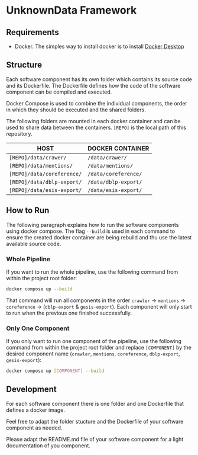 # UnknownData Framework


## Requirements 
* Docker. The simples way to install docker is to install [Docker Desktop](https://docs.docker.com/desktop/)


## Structure

Each software component has its own folder which contains its source code and its Dockerfile. 
The Dockerfile defines how the code of the software component can be compiled and executed. 

Docker Compose is used to combine the individual components, the order in which they should be executed and the shared folders. 

The following folders are mounted in each docker container and can be used to share data between the containers. `[REPO]` is the local path of this repository.

| HOST                       | DOCKER CONTAINER      |
| ---------------------------|-----------------------|
| `[REPO]/data/crawer/`      | `/data/crawer/`       |
| `[REPO]/data/mentions/`    | `/data/mentions/`     |
| `[REPO]/data/coreference/` | `/data/coreference/`  |
| `[REPO]/data/dblp-export/` | `/data/dblp-export/`  |
| `[REPO]/data/esis-export/` | `/data/esis-export/`  |


## How to Run
The following paragraph explains how to run the software components using docker compose. The flag `--build` is used in each command to ensure the created docker container are being rebuild and thu use the latest available source code.

### Whole Pipeline
If you want to run the whole pipeline, use the following command from within the project root folder:

```bash
docker compose up --build
```

That command will run all components in the order `crawler` -> `mentions` -> `coreference` -> (`dblp-export` & `gesis-export`). Each component will only start to run when the previous one finished successfully. 

### Only One Component
If you only want to run one component of the pipeline, use the following command from within the project root folder and replace `[COMPONENT]` by the desired component name (`crawler`, `mentions`, `coreference`, `dblp-export`, `gesis-export`):

```bash
docker compose up [COMPONENT] --build
```

## Development
For each software component there is one folder and one Dockerfile that defines a docker image. 

Feel free to adapt the folder stucture and the Dockerfile of your software component as needed. 

Please adapt the README.md file of your software component for a light documentation of you component.